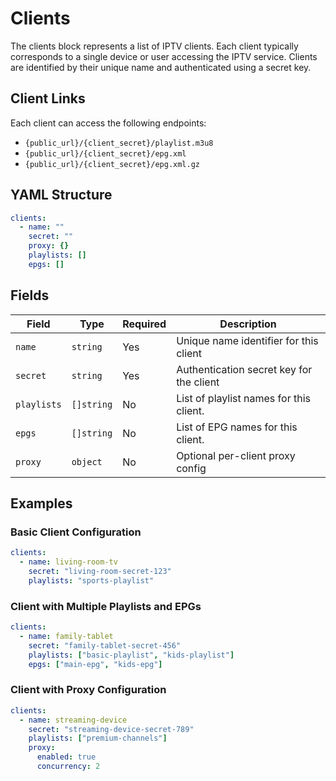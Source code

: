 # Clients

The clients block represents a list of IPTV clients. Each client typically corresponds to a single device or user
accessing the IPTV service. Clients are identified by their unique name and authenticated using a secret key.

## Client Links

Each client can access the following endpoints:

- `{public_url}/{client_secret}/playlist.m3u8`
- `{public_url}/{client_secret}/epg.xml`
- `{public_url}/{client_secret}/epg.xml.gz`

## YAML Structure

```yaml
clients:
  - name: ""
    secret: ""
    proxy: {}
    playlists: []
    epgs: []
```

## Fields

| Field       | Type       | Required | Description                              |
|-------------|------------|----------|------------------------------------------|
| `name`      | `string`   | Yes      | Unique name identifier for this client   |
| `secret`    | `string`   | Yes      | Authentication secret key for the client |
| `playlists` | `[]string` | No       | List of playlist names for this client.   |
| `epgs`      | `[]string` | No       | List of EPG names for this client.        |
| `proxy`     | `object`   | No       | Optional per-client proxy config         |

## Examples

### Basic Client Configuration

```yaml
clients:
  - name: living-room-tv
    secret: "living-room-secret-123"
    playlists: "sports-playlist"
```

### Client with Multiple Playlists and EPGs

```yaml
clients:
  - name: family-tablet
    secret: "family-tablet-secret-456"
    playlists: ["basic-playlist", "kids-playlist"]
    epgs: ["main-epg", "kids-epg"]
```

### Client with Proxy Configuration

```yaml
clients:
  - name: streaming-device
    secret: "streaming-device-secret-789"
    playlists: ["premium-channels"]
    proxy:
      enabled: true
      concurrency: 2
```
